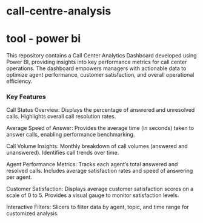 # call-centre-analysis
# tool - power bi

This repository contains a Call Center Analytics Dashboard developed using Power BI, providing insights into key performance metrics for call center operations. The dashboard empowers managers with actionable data to optimize agent performance, customer satisfaction, and overall operational efficiency.

### Key Features


Call Status Overview:
Displays the percentage of answered and unresolved calls.
Highlights overall call resolution rates.

Average Speed of Answer:
Provides the average time (in seconds) taken to answer calls, enabling performance benchmarking.

Call Volume Insights:
Monthly breakdown of call volumes (answered and unanswered).
Identifies call trends over time.

Agent Performance Metrics:
Tracks each agent’s total answered and resolved calls.
Includes average satisfaction rates and speed of answering per agent.

Customer Satisfaction:
Displays average customer satisfaction scores on a scale of 0 to 5.
Provides a visual gauge to monitor satisfaction levels.

Interactive Filters:
Slicers to filter data by agent, topic, and time range for customized analysis.
